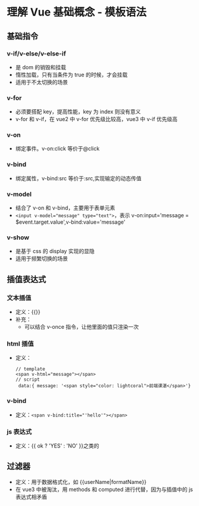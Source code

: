 # 理解 Vue 基础概念 - 模板语法

## 基础指令

### v-if/v-else/v-else-if

- 是 dom 的销毁和挂载
- 惰性加载，只有当条件为 true 的时候，才会挂载
- 适用于不太切换的场景

### v-for

- 必须要搭配 key，提高性能，key 为 index 则没有意义
- v-for 和 v-if，在 vue2 中 v-for 优先级比较高，vue3 中 v-if 优先级高

### v-on

- 绑定事件。v-on:click 等价于@click

### v-bind

- 绑定属性，v-bind:src 等价于:src,实现输定的动态传值

### v-model

- 结合了 v-on 和 v-bind，主要用于表单元素
- `<input v-model="message" type="text">`，表示 v-on:input='message = $event.target.value',v-bind:value='message'

### v-show

- 是基于 css 的 display 实现的显隐
- 适用于频繁切换的场景

## 插值表达式

### 文本插值

- 定义：{{}}
- 补充：
  - 可以结合 v-once 指令，让他里面的值只渲染一次

### html 插值

- 定义：
  ```
  // template
  <span v-html="message"></span>
  // script
   data:{ message: '<span style="color: lightcoral">前端课湛</span>'}
  ```

### v-bind

- 定义：`<span v-bind:title="'hello'"></span>`

### js 表达式

- 定义：{{ ok ? 'YES' : 'NO' }}之类的

## 过滤器

- 定义：用于数据格式化，如 {{userName|formatName}}
- 在 vue3 中被淘汰，用 methods 和 computed 进行代替，因为与插值中的 js 表达式相矛盾
